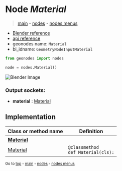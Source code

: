 # Node *Material*

> [main](../index.md) - [nodes](nodes.md) - [nodes menus](nodes_menus.md)

- [Blender reference](https://docs.blender.org/manual/en/latest/modeling/geometry_nodes/input/material.html)
- [api reference](https://docs.blender.org/api/current/bpy.types.GeometryNodeInputMaterial.html)
- geonodes name: `Material`
- bl_idname: `GeometryNodeInputMaterial`

```python
from geonodes import nodes

node = nodes.Material()
```

![Blender Image](https://docs.blender.org/manual/en/latest/_images/node-types_GeometryNodeInputMaterial.webp)

### Output sockets:

- **material** : [Material](Material.md)

## Implementation

| Class or method name | Definition |
|----------------------|------------|
| **[Material](Material.md)** |
| [Material](Material.md#Material) | `@classmethod`<br> `def Material(cls):` |

<sub>Go to [top](#node-Material) - [main](../index.md) - [nodes](nodes.md) - [nodes menus](nodes_menus.md)</sub>

